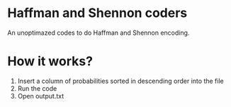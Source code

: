 # Haffman and Shennon coders
An unoptimazed codes to do Haffman and Shennon encoding. 

# How it works? 

1. Insert a column of probabilities sorted in descending order into the file
2. Run the code
3. Open output.txt
